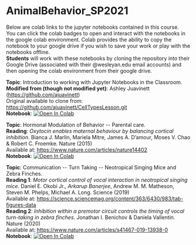 # AnimalBehavior_SP2021

Below are colab links to the jupyter notebooks contained in this course. <br>
You can click the colab badges to open and interact with the notebooks in the google colab environment. Colab provides the ability to copy the notebook to your google drive if you wish to save your work or play with the notebooks offline. <br>
**Students** will work with these notebooks by cloning the repository into their Google Drive (associated with their @wesleyan.edu email accounts) and then opening the colab environment from their google drive. 

**Topic**: Introduction to working with Jupyter Notebooks in the Classroom. <br>
**Modified from (though not modified yet)**: Ashley Juavinett (https://github.com/ajuavinett) <br>
Original available to clone from: https://github.com/ajuavinett/CellTypesLesson.git <br>
**Notebook**:
<a href="https://colab.research.google.com/github/neurologic/AnimalBehavior_SP2021/blob/master/Introduction%20to%20Jupyter%20Notebooks.ipynb">
  <img src="https://colab.research.google.com/assets/colab-badge.svg" alt="Open In Colab"/>
</a>

**Topic**: Hormonal Modulation of Behavior -- Parental care. <br>
**Reading**: *Oxytocin enables maternal behaviour by balancing cortical inhibition*. Bianca J. Marlin, Mariela Mitre, James A. D’amour, Moses V. Chao & Robert C. Froemke. Nature (2015) <br>
Available at: https://www.nature.com/articles/nature14402 <br>
**Notebook**:
<a href="https://colab.research.google.com/github/neurologic/AnimalBehavior_SP2021/blob/master/HormonalModulationMaternalBehavior/PupRetrieval_MarlinEtAl_2015.ipynb">
  <img src="https://colab.research.google.com/assets/colab-badge.svg" alt="Open In Colab"/>
</a>

**Topic**: Communication -- Turn Taking -- Neotropical Singing Mice and Zebra Finches. <br>
**Reading 1**: *Motor cortical control of vocal interaction in neotropical singing mice*. Daniel E. Okobi Jr.*, Arkarup Banerjee*, Andrew M. M. Matheson, Steven M. Phelps, Michael A. Long. Science (2019) <br>
Available at: https://science.sciencemag.org/content/363/6430/983/tab-figures-data <br>
**Reading 2**: *Inhibition within a premotor circuit controls the timing of vocal turn-taking in zebra finches*. Jonathan I. Benichov & Daniela Vallentin. Nature (2020) <br>
Available at: https://www.nature.com/articles/s41467-019-13938-0 <br>
**Notebook**:
<a href="https://colab.research.google.com/github/neurologic/AnimalBehavior_SP2021/blob/master/Communication_VocalTurnTaking/Communication_VocalTurnTaking.ipynb">
  <img src="https://colab.research.google.com/assets/colab-badge.svg" alt="Open In Colab"/>
</a>
